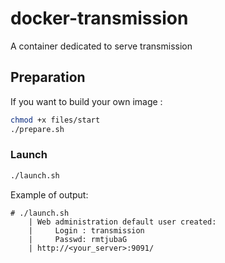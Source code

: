 docker-transmission
===================

A container dedicated to serve transmission 


## Preparation

If you want to build your own image :

```bash
chmod +x files/start
./prepare.sh
```

### Launch

```bash
./launch.sh
```

Example of output:

```
# ./launch.sh
    | Web administration default user created:
    |     Login : transmission
    |     Passwd: rmtjubaG
    | http://<your_server>:9091/

```
